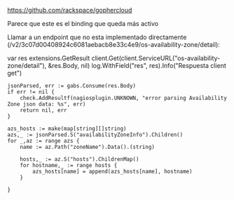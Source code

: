 https://github.com/rackspace/gophercloud

Parece que este es el binding que queda más activo


Llamar a un endpoint que no esta implementado directamente (/v2/3c07d00408924c6081aebacb8e33c4e9/os-availability-zone/detail):


  var res extensions.GetResult
  client.Get(client.ServiceURL("os-availability-zone/detail"), &res.Body, nil)
  log.WithField("res", res).Info("Respuesta client get")

	jsonParsed, err := gabs.Consume(res.Body)
	if err != nil {
		check.AddResultf(nagiosplugin.UNKNOWN, "error parsing Availability Zone json data: %s", err)
		return nil, err
	}

	azs_hosts := make(map[string][]string)
	azs,_ := jsonParsed.S("availabilityZoneInfo").Children()
	for _,az := range azs {
		name := az.Path("zoneName").Data().(string)

		hosts,_ := az.S("hosts").ChildrenMap()
		for hostname,_ := range hosts {
			azs_hosts[name] = append(azs_hosts[name], hostname)
		}

	}
